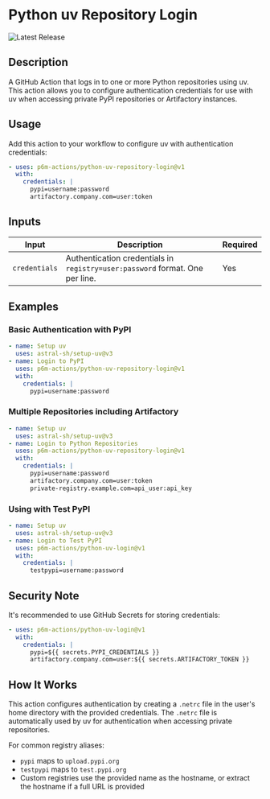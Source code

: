 # Python uv Repository Login

![Latest Release](https://img.shields.io/github/v/release/p6m-actions/python-uv-repository-login?style=flat-square&label=Latest%20Release&color=blue)

## Description

A GitHub Action that logs in to one or more Python repositories using uv. This action allows you to configure authentication credentials for use with uv when accessing private PyPI repositories or Artifactory instances.

## Usage

Add this action to your workflow to configure uv with authentication credentials:

```yaml
- uses: p6m-actions/python-uv-repository-login@v1
  with:
    credentials: |
      pypi=username:password
      artifactory.company.com=user:token
```

## Inputs

| Input         | Description                                                                  | Required |
| ------------- | ---------------------------------------------------------------------------- | -------- |
| `credentials` | Authentication credentials in `registry=user:password` format. One per line. | Yes      |

## Examples

### Basic Authentication with PyPI

```yaml
- name: Setup uv
  uses: astral-sh/setup-uv@v3
- name: Login to PyPI
  uses: p6m-actions/python-uv-repository-login@v1
  with:
    credentials: |
      pypi=username:password
```

### Multiple Repositories including Artifactory

```yaml
- name: Setup uv
  uses: astral-sh/setup-uv@v3
- name: Login to Python Repositories
  uses: p6m-actions/python-uv-repository-login@v1
  with:
    credentials: |
      pypi=username:password
      artifactory.company.com=user:token
      private-registry.example.com=api_user:api_key
```

### Using with Test PyPI

```yaml
- name: Setup uv
  uses: astral-sh/setup-uv@v3
- name: Login to Test PyPI
  uses: p6m-actions/python-uv-login@v1
  with:
    credentials: |
      testpypi=username:password
```

## Security Note

It's recommended to use GitHub Secrets for storing credentials:

```yaml
- uses: p6m-actions/python-uv-login@v1
  with:
    credentials: |
      pypi=${{ secrets.PYPI_CREDENTIALS }}
      artifactory.company.com=user:${{ secrets.ARTIFACTORY_TOKEN }}
```

## How It Works

This action configures authentication by creating a `.netrc` file in the user's home directory with the provided credentials. The `.netrc` file is automatically used by uv for authentication when accessing private repositories.

For common registry aliases:
- `pypi` maps to `upload.pypi.org`
- `testpypi` maps to `test.pypi.org`
- Custom registries use the provided name as the hostname, or extract the hostname if a full URL is provided
